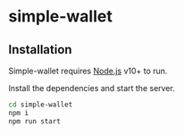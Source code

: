 # simple-wallet

## Installation

Simple-wallet requires [Node.js](https://nodejs.org/) v10+ to run.

Install the dependencies and start the server.

```sh
cd simple-wallet
npm i
npm run start
```